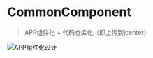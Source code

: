 # CommonComponent

> APP组件化 + 代码仓库化（即上传到jcenter）

![APP组件化设计](![APP组件化设计.png](https://github.com/JasonLian2020/CommonComponent/blob/master/image/APP%E7%BB%84%E4%BB%B6%E5%8C%96%E8%AE%BE%E8%AE%A1.png?raw=true) )

